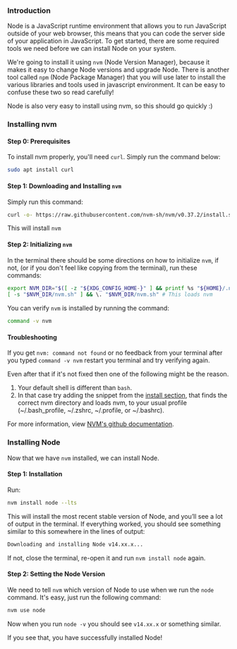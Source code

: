 ### Introduction

Node is a JavaScript runtime environment that allows you to run JavaScript outside of your web browser, this means that you can code the server side of your application in JavaScript. To get started, there are some required tools we need before we can install Node on your system.

We're going to install it using `nvm` (Node Version Manager), because it makes it easy to change Node versions and upgrade Node. There is another tool called `npm` (Node Package Manager) that you will use later to install the various libraries and tools used in javascript environment. It can be easy to confuse these two so read carefully!

Node is also very easy to install using nvm, so this should go quickly :)

### Installing nvm

#### Step 0: Prerequisites 
To install nvm properly, you'll need `curl`. Simply run the command below:

~~~bash
sudo apt install curl
~~~ 

#### Step 1: Downloading and Installing `nvm`

Simply run this command:

~~~bash
curl -o- https://raw.githubusercontent.com/nvm-sh/nvm/v0.37.2/install.sh | bash
~~~

This will install `nvm`

#### Step 2: Initializing `nvm`

In the terminal there should be some directions on how to initialize `nvm`, if not, (or if you don't feel like copying from the terminal), run these commands:

<a id="profile-snippet"></a>
~~~bash
export NVM_DIR="$([ -z "${XDG_CONFIG_HOME-}" ] && printf %s "${HOME}/.nvm" || printf %s "${XDG_CONFIG_HOME}/nvm")"
[ -s "$NVM_DIR/nvm.sh" ] && \. "$NVM_DIR/nvm.sh" # This loads nvm
~~~

You can verify `nvm` is installed by running the command:

~~~BASH
command -v nvm
~~~

#### Troubleshooting

If you get `nvm: command not found` or no feedback from your terminal after you typed `command -v nvm` restart you terminal and try verifying again. 

Even after that if it's not fixed then one of the following might be the reason.
1. Your default shell is different than `bash`.
2. In that case try adding the snippet from the <a href="#profile-snippet">install section</a>, that finds the correct nvm directory and loads nvm, to your usual profile (~/.bash_profile, ~/.zshrc, ~/.profile, or ~/.bashrc).

For more information, view [NVM's github documentation](https://github.com/nvm-sh/nvm#installation-and-update).

### Installing Node

Now that we have `nvm` installed, we can install Node.

#### Step 1: Installation

Run:

~~~bash
nvm install node --lts
~~~

This will install the most recent stable version of Node, and you’ll see a lot of output in the terminal. If everything worked, you should see something similar to this somewhere in the lines of output:

~~~bash
Downloading and installing Node v14.xx.x...
~~~

If not, close the terminal, re-open it and run `nvm install node` again.

#### Step 2: Setting the Node Version

We need to tell `nvm` which version of Node to use when we run the `node` command. It's easy, just run the following command:

~~~bash
nvm use node
~~~

Now when you run `node -v` you should see `v14.xx.x` or something similar.

If you see that, you have successfully installed Node!
